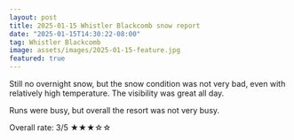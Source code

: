```yaml
---
layout: post
title: 2025-01-15 Whistler Blackcomb snow report
date: "2025-01-15T14:30:22-08:00"
tag: Whistler Blackcomb
image: assets/images/2025-01-15-feature.jpg
featured: true
---
```


Still no overnight snow, but the snow condition was not very bad, even with relatively high temperature. The visibility was great all day.

Runs were busy, but overall the resort was not very busy.

Overall rate: 3/5 ★★★☆☆
